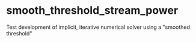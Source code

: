 # smooth_threshold_stream_power
Test development of implicit, iterative numerical solver using a "smoothed threshold"
